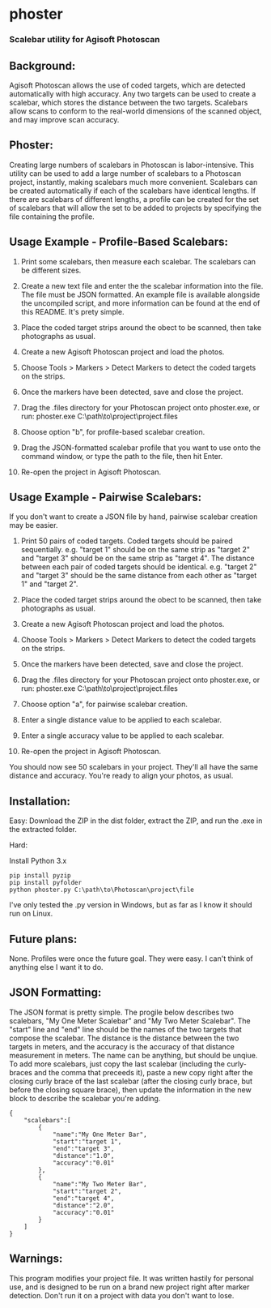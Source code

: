 # phoster
### Scalebar utility for Agisoft Photoscan



## Background:

Agisoft Photoscan allows the use of coded targets, which are detected automatically with high accuracy. Any two targets can be used to create a scalebar, which stores the distance between the two targets. Scalebars allow scans to conform to the real-world dimensions of the scanned object, and may improve scan accuracy.



## Phoster:

Creating large numbers of scalebars in Photoscan is labor-intensive. This utility can be used to add a large number of scalebars to a Photoscan project, instantly, making scalebars much more convenient. Scalebars can be created automatically if each of the scalebars have identical lengths. If there are scalebars of different lengths, a profile can be created for the set of scalebars that will allow the set to be added to projects by specifying the file containing the profile.



## Usage Example - Profile-Based Scalebars:

1. Print some scalebars, then measure each scalebar. The scalebars can be different sizes.

2. Create a new text file and enter the the scalebar information into the file. The file must be JSON formatted. An example file is available alongside the uncompiled script, and more information can be found at the end of this README. It's prety simple.

2. Place the coded target strips around the obect to be scanned, then take photographs as usual.

3. Create a new Agisoft Photoscan project and load the photos.

4. Choose Tools > Markers > Detect Markers to detect the coded targets on the strips.

5. Once the markers have been detected, save and close the project.

6. Drag the <project name>.files directory for your Photoscan project onto phoster.exe, or run:
phoster.exe C:\path\to\project\project.files

7. Choose option "b", for profile-based scalebar creation.

8. Drag the JSON-formatted scalebar profile that you want to use onto the command window, or type the path to the file, then hit Enter.

9. Re-open the project in Agisoft Photoscan.



## Usage Example - Pairwise Scalebars:

If you don't want to create a JSON file by hand, pairwise scalebar creation may be easier.

1. Print 50 pairs of coded targets. Coded targets should be paired sequentially. e.g. "target 1" should be on the same strip as "target 2" and "target 3" should be on the same strip as "target 4". The distance between each pair of coded targets should be identical. e.g. "target 2" and "target 3" should be the same distance from each other as "target 1" and "target 2".

2. Place the coded target strips around the obect to be scanned, then take photographs as usual.

3. Create a new Agisoft Photoscan project and load the photos.

4. Choose Tools > Markers > Detect Markers to detect the coded targets on the strips.

5. Once the markers have been detected, save and close the project.

6. Drag the <project name>.files directory for your Photoscan project onto phoster.exe, or run:
phoster.exe C:\path\to\project\project.files

7. Choose option "a", for pairwise scalebar creation.

8. Enter a single distance value to be applied to each scalebar.

9. Enter a single accuracy value to be applied to each scalebar.

10. Re-open the project in Agisoft Photoscan.

You should now see 50 scalebars in your project. They'll all have the same distance and accuracy. You're ready to align your photos, as usual.



## Installation:

Easy: Download the ZIP in the dist folder, extract the ZIP, and run the .exe in the extracted folder.

Hard:

Install Python 3.x

```
pip install pyzip
pip install pyfolder
python phoster.py C:\path\to\Photoscan\project\file
```

I've only tested the .py version in Windows, but as far as I know it should run on Linux.



## Future plans:

None. Profiles were once the future goal. They were easy. I can't think of anything else I want it to do.



## JSON Formatting:

The JSON format is pretty simple. The progile below describes two scalebars, "My One Meter Scalebar" and "My Two Meter Scalebar". The "start" line and "end" line should be the names of the two targets that compose the scalebar. The distance is the distance between the two targets in meters, and the accuracy is the accuracy of that distance measurement in meters. The name can be anything, but should be unqiue. To add more scalebars, just copy the last scalebar (including the curly-braces and the comma that preceeds it), paste a new copy right after the closing curly brace of the last scalebar (after the closing curly brace, but before the closing square brace), then update the information in the new block to describe the scalebar you're adding.
```
{
	"scalebars":[
		{
			"name":"My One Meter Bar",
			"start":"target 1",
			"end":"target 3",
			"distance":"1.0",
			"accuracy":"0.01"
		},
		{
			"name":"My Two Meter Bar",
			"start":"target 2",
			"end":"target 4",
			"distance":"2.0",
			"accuracy":"0.01"
		}
	]
}
```



## Warnings:

This program modifies your project file. It was written hastily for personal use, and is designed to be run on a brand new project right after marker detection. Don't run it on a project with data you don't want to lose.
